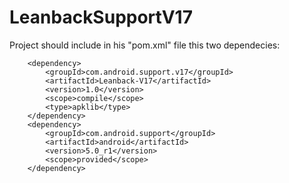 # LeanbackSupportV17

Project should include in his "pom.xml" file this two dependecies:

        <dependency>
            <groupId>com.android.support.v17</groupId>
            <artifactId>Leanback-V17</artifactId>
            <version>1.0</version>
            <scope>compile</scope>
            <type>apklib</type>
        </dependency>
        <dependency>
            <groupId>com.android.support</groupId>
            <artifactId>android</artifactId>
            <version>5.0_r1</version>
            <scope>provided</scope>
        </dependency>
